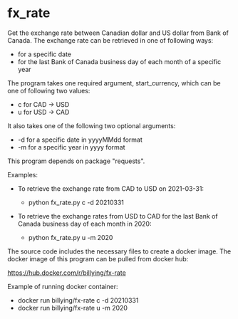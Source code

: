 # fx_rate

Get the exchange rate between Canadian dollar and US dollar from Bank of Canada.  The exchange rate can be retrieved in one of following ways:
- for a specific date
- for the last Bank of Canada business day of each month of a specific year

The program takes one required argument, start_currency, which can be one of following two values:
- c for CAD -> USD
- u for USD -> CAD

It also takes one of the following two optional arguments:
- -d for a specific date in yyyyMMdd format
- -m for a specific year in yyyy format

This program depends on package "requests".

Examples:
- To retrieve the exchange rate from CAD to USD on 2021-03-31:
  - python fx_rate.py c -d 20210331
  
- To retrieve the exchange rates from USD to CAD for the last Bank of Canada business day of each month in 2020:
  - python fx_rate.py u -m 2020


The source code includes the necessary files to create a docker image. The docker image of this program can be pulled from docker hub:

https://hub.docker.com/r/billying/fx-rate

Example of running docker container:

 - docker run billying/fx-rate c -d 20210331
 - docker run billying/fx-rate u -m 2020